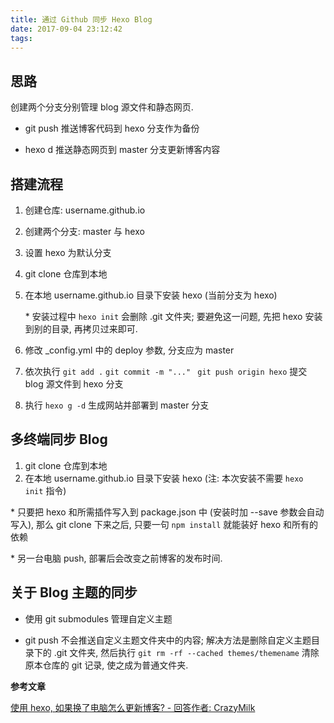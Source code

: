 ```yaml
---
title: 通过 Github 同步 Hexo Blog
date: 2017-09-04 23:12:42
tags:
---
```


## 思路

创建两个分支分别管理 blog 源文件和静态网页.

* git push 推送博客代码到 hexo 分支作为备份


* hexo d 推送静态网页到 master 分支更新博客内容

## 搭建流程

1. 创建仓库: username.github.io

2. 创建两个分支: master 与 hexo

3. 设置 hexo 为默认分支

4. git clone 仓库到本地

5. 在本地 username.github.io 目录下安装 hexo (当前分支为 hexo)

   \* 安装过程中 `hexo init` 会删除 .git 文件夹; 要避免这一问题, 先把 hexo 安装到别的目录, 再拷贝过来即可.

6. 修改 \_config.yml 中的 deploy 参数, 分支应为 master

7. 依次执行 `git add .` `git commit -m "..." ` `git push origin hexo` 提交 blog 源文件到 hexo 分支

8. 执行 `hexo g -d` 生成网站并部署到 master 分支

## 多终端同步 Blog

1. git clone 仓库到本地
2. 在本地 username.github.io 目录下安装 hexo (注: 本次安装不需要 `hexo init` 指令)

\* 只要把 hexo 和所需插件写入到 package.json 中 (安装时加 --save 参数会自动写入), 那么 git clone 下来之后, 只要一句 `npm install` 就能装好 hexo 和所有的依赖

\* 另一台电脑 push, 部署后会改变之前博客的发布时间.

## 关于 Blog 主题的同步

* 使用 git submodules 管理自定义主题


* git push 不会推送自定义主题文件夹中的内容; 解决方法是删除自定义主题目录下的 .git 文件夹, 然后执行 `git rm -rf --cached themes/themename` 清除原本仓库的 git 记录, 使之成为普通文件夹.

**参考文章**

[使用 hexo, 如果换了电脑怎么更新博客? - 回答作者: CrazyMilk](https://zhihu.com/question/21193762/answer/79109280)

